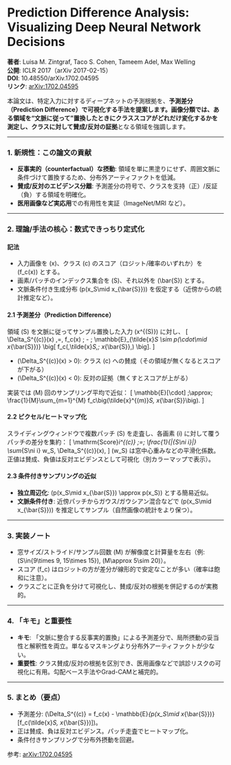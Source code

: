 # Prediction Difference Analysis: Visualizing Deep Neural Network Decisions

**著者**: Luisa M. Zintgraf, Taco S. Cohen, Tameem Adel, Max Welling  
**公開**: ICLR 2017（arXiv 2017-02-15）  
**DOI**: 10.48550/arXiv.1702.04595  
**リンク**: [arXiv:1702.04595](https://arxiv.org/abs/1702.04595)

本論文は、特定入力に対するディープネットの予測根拠を、**予測差分（Prediction Difference）**で可視化する手法を提案します。画像分類では、ある領域を“文脈に従って”置換したときにクラススコアがどれだけ変化するかを測定し、クラスに対して**賛成/反対の証拠**となる領域を強調します。

---

### 1. 新規性：この論文の貢献
- **反事実的（counterfactual）な摂動**: 領域を単に黒塗りにせず、周囲文脈に条件づけて置換するため、分布外アーティファクトを低減。
- **賛成/反対のエビデンス分離**: 予測差分の符号で、クラスを支持（正）/反証（負）する領域を明確化。
- **医用画像など実応用**での有用性を実証（ImageNet/MRI など）。

---

### 2. 理論/手法の核心：数式できっちり定式化

#### 記法
- 入力画像を \(x\)、クラス \(c\) のスコア（ロジット/確率のいずれか）を \(f_c(x)\) とする。
- 画素/パッチのインデックス集合を \(S\)、それ以外を \(\bar{S}\) とする。
- 文脈条件付き生成分布 \(p(x_S\mid x_{\bar{S}})\) を仮定する（近傍からの統計推定など）。

#### 2.1 予測差分（Prediction Difference）
領域 \(S\) を文脈に従ってサンプル置換した入力 \(x^{(S)}\) に対し、
\[
\Delta_S^{(c)}(x) \,=\, f_c(x) \; - \; \mathbb{E}_{\tilde{x}_S \sim p(\cdot\mid x_{\bar{S}})} \big[ f_c(\,\tilde{x}_S,\; x_{\bar{S}}\,) \big].
\]
- \(\Delta_S^{(c)}(x) > 0\): クラス \(c\) への賛成（その領域が無くなるとスコアが下がる）
- \(\Delta_S^{(c)}(x) < 0\): 反対の証拠（無くすとスコアが上がる）

実装では \(M\) 回のサンプリング平均で近似：
\[
\mathbb{E}[\cdot] \;\approx\; \frac{1}{M}\sum_{m=1}^{M} f_c\big(\tilde{x}^{(m)}_S, x_{\bar{S}}\big).
\]

#### 2.2 ピクセル/ヒートマップ化
スライディングウィンドウで複数パッチ \(S\) を走査し、各画素 \(i\) に対して覆うパッチの差分を集約：
\[
\mathrm{Score}_i^{(c)} \;=\; \frac{1}{|\{S\ni i\}|} \sum_{S\ni i} w_S\, \Delta_S^{(c)}(x),
\]
\(w_S\) は窓中心重みなどの平滑化係数。正値は賛成、負値は反対エビデンスとして可視化（別カラーマップで表示）。

#### 2.3 条件付きサンプリングの近似
- **独立周辺化**: \(p(x_S\mid x_{\bar{S}}) \approx p(x_S)\) とする簡易近似。
- **文脈条件付き**: 近傍パッチからガウス/ガウシアン混合などで \(p(x_S\mid x_{\bar{S}})\) を推定してサンプル（自然画像の統計をより保つ）。

---

### 3. 実装ノート
- 窓サイズ/ストライド/サンプル回数 \(M\) が解像度と計算量を左右（例: \(S\in\{9\times 9, 15\times 15\}\), \(M\approx 5\sim 20\)）。
- スコア \(f_c\) はロジットの方が差分が線形的で安定なことが多い（確率は飽和に注意）。
- クラスごとに正負を分けて可視化し、賛成/反対の根拠を併記するのが実務的。

---

### 4. 「キモ」と重要性
- **キモ**: 「文脈に整合する反事実的置換」による予測差分で、局所摂動の妥当性と解釈性を両立。単なるマスキングより分布外アーティファクトが少ない。
- **重要性**: クラス賛成/反対の根拠を区別でき、医用画像などで誤診リスクの可視化に有用。勾配ベース手法やGrad-CAMと補完的。

---

### 5. まとめ（要点）
- 予測差分: \(\Delta_S^{(c)} = f_c(x) - \mathbb{E}_{p(x_S\mid x_{\bar{S}})}[f_c(\tilde{x}_S, x_{\bar{S}})]\)。
- 正は賛成、負は反対エビデンス。パッチ走査でヒートマップ化。
- 条件付きサンプリングで分布外摂動を回避。

参考: [arXiv:1702.04595](https://arxiv.org/abs/1702.04595)
